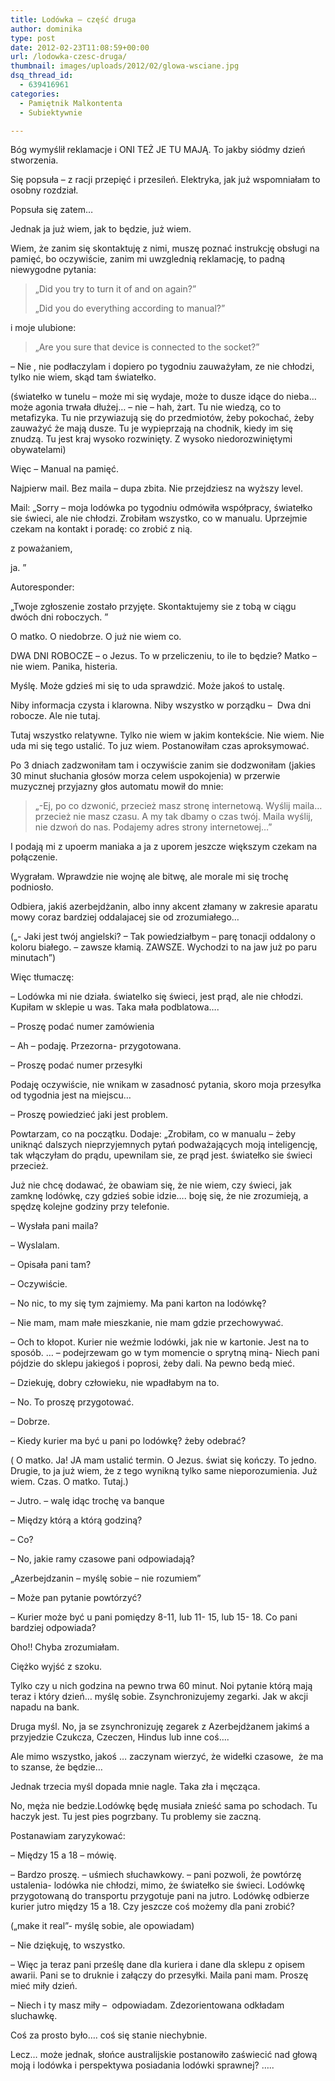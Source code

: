 ```yaml
---
title: Lodówka – część druga
author: dominika
type: post
date: 2012-02-23T11:08:59+00:00
url: /lodowka-czesc-druga/
thumbnail: images/uploads/2012/02/glowa-wsciane.jpg
dsq_thread_id:
  - 639416961
categories:
  - Pamiętnik Malkontenta
  - Subiektywnie

---
```

Bóg wymyślił reklamacje i ONI TEŻ JE TU MAJĄ. To jakby siódmy dzień stworzenia.

Się popsuła &#8211; z racji przepięć i przesileń. Elektryka, jak już wspomniałam to osobny rozdział.

Popsuła się zatem&#8230;<!--more-->

Jednak ja już wiem, jak to będzie, już wiem.

Wiem, że zanim się skontaktuję z nimi, muszę poznać instrukcję obsługi na pamięć, bo oczywiście, zanim mi uwzglednią reklamację, to padną niewygodne pytania:

> &#8222;Did you try to turn it of and on again?&#8221;
> 
> &#8222;Did you do everything according to manual?&#8221;

i moje ulubione:

> &#8222;Are you sure that device is connected to the socket?&#8221;

&#8211; Nie , nie podłaczylam i dopiero po tygodniu zauważyłam, ze nie chłodzi, tylko nie wiem, skąd tam światełko.

(światełko w tunelu &#8211; może mi się wydaje, może to dusze idące do nieba&#8230; może agonia trwała dłużej&#8230; &#8211; nie &#8211; hah, żart. Tu nie wiedzą, co to metafizyka. Tu nie przywiazują się do przedmiotów, żeby pokochać, żeby zauważyć że mają dusze. Tu je wypieprzają na chodnik, kiedy im się znudzą. Tu jest kraj wysoko rozwinięty. Z wysoko niedorozwiniętymi obywatelami)

Więc &#8211; Manual na pamięć.

Najpierw mail. Bez maila &#8211; dupa zbita. Nie przejdziesz na wyższy level.

Mail: &#8222;Sorry &#8211; moja lodówka po tygodniu odmówiła współpracy, światełko sie świeci, ale nie chłodzi. Zrobiłam wszystko, co w manualu. Uprzejmie czekam na kontakt i poradę: co zrobić z nią.

z poważaniem,

ja. &#8221;

Autoresponder:

&#8222;Twoje zgłoszenie zostało przyjęte. Skontaktujemy sie z tobą w ciągu dwóch dni roboczych. &#8221;

O matko. O niedobrze. O już nie wiem co.

DWA DNI ROBOCZE &#8211; o Jezus. To w przeliczeniu, to ile to będzie? Matko &#8211; nie wiem. Panika, histeria.

Myślę. Może gdzieś mi się to uda sprawdzić. Może jakoś to ustalę.

Niby informacja czysta i klarowna. Niby wszystko w porządku &#8211;  Dwa dni robocze. Ale nie tutaj.

Tutaj wszystko relatywne. Tylko nie wiem w jakim kontekście. Nie wiem. Nie uda mi się tego ustalić. To juz wiem. Postanowiłam czas aproksymować.

Po 3 dniach zadzwoniłam tam i oczywiście zanim sie dodzwoniłam (jakies 30 minut słuchania głosów morza celem uspokojenia) w przerwie muzycznej przyjazny głos automatu mowił do mnie:

> &#8222;-Ej, po co dzwonić, przecież masz stronę internetową. Wyślij maila&#8230; przecież nie masz czasu. A my tak dbamy o czas twój. Maila wyślij, nie dzwoń do nas. Podajemy adres strony internetowej&#8230;&#8221;

I podają mi z upoerm maniaka a ja z uporem jeszcze większym czekam na połączenie.

Wygrałam. Wprawdzie nie wojnę ale bitwę, ale morale mi się trochę podniosło.

Odbiera, jakiś azerbejdżanin, albo inny akcent złamany w zakresie aparatu mowy coraz bardziej oddalajacej sie od zrozumiałego&#8230;

(&#8222;- Jaki jest twój angielski? &#8211; Tak powiedziałbym &#8211; parę tonacji oddalony o koloru białego. &#8211; zawsze kłamią. ZAWSZE. Wychodzi to na jaw już po paru minutach&#8221;)

Więc tłumaczę:

&#8211; Lodówka mi nie działa. światelko się świeci, jest prąd, ale nie chłodzi. Kupiłam w sklepie u was. Taka mała podblatowa&#8230;.

&#8211; Proszę podać numer zamówienia

&#8211; Ah &#8211; podaję. Przezorna- przygotowana.

&#8211; Proszę podać numer przesyłki

Podaję oczywiście, nie wnikam w zasadnosć pytania, skoro moja przesyłka od tygodnia jest na miejscu&#8230;

&#8211; Proszę powiedzieć jaki jest problem.

Powtarzam, co na początku. Dodaje: &#8222;Zrobiłam, co w manualu &#8211; żeby uniknąć dalszych nieprzyjemnych pytań podważających moją inteligencję, tak włączyłam do prądu, upewnilam sie, ze prąd jest. światełko sie świeci przecież.

Już nie chcę dodawać, że obawiam się, że nie wiem, czy świeci, jak zamknę lodówkę, czy gdzieś sobie idzie&#8230;. boję się, że nie zrozumieją, a spędzę kolejne godziny przy telefonie.

&#8211; Wysłała pani maila?

&#8211; Wyslalam.

&#8211; Opisała pani tam?

&#8211; Oczywiście.

&#8211; No nic, to my się tym zajmiemy. Ma pani karton na lodówkę?

&#8211; Nie mam, mam małe mieszkanie, nie mam gdzie przechowywać.

&#8211; Och to kłopot. Kurier nie weźmie lodówki, jak nie w kartonie. Jest na to sposób. &#8230; &#8211; podejrzewam go w tym momencie o sprytną miną- Niech pani pójdzie do sklepu jakiegoś i poprosi, żeby dali. Na pewno bedą mieć.

&#8211; Dziekuję, dobry człowieku, nie wpadłabym na to.

&#8211; No. To proszę przygotować.

&#8211; Dobrze.

&#8211; Kiedy kurier ma być u pani po lodówkę? żeby odebrać?

( O matko. Ja! JA mam ustalić termin. O Jezus. świat się kończy. To jedno. Drugie, to ja już wiem, że z tego wynikną tylko same nieporozumienia. Już wiem. Czas. O matko. Tutaj.)

&#8211; Jutro. &#8211; walę idąc trochę va banque

&#8211; Między którą a którą godziną?

&#8211; Co?

&#8211; No, jakie ramy czasowe pani odpowiadają?

&#8222;Azerbejdzanin &#8211; myślę sobie &#8211; nie rozumiem&#8221;

&#8211; Może pan pytanie powtórzyć?

&#8211; Kurier może być u pani pomiędzy 8-11, lub 11- 15, lub 15- 18. Co pani bardziej odpowiada?

Oho!! Chyba zrozumiałam.

Ciężko wyjść z szoku.

Tylko czy u nich godzina na pewno trwa 60 minut. Noi pytanie którą mają teraz i który dzień&#8230; myślę sobie. Zsynchronizujemy zegarki. Jak w akcji napadu na bank.

Druga myśl. No, ja se zsynchronizuję zegarek z Azerbejdżanem jakimś a przyjedzie Czukcza, Czeczen, Hindus lub inne coś&#8230;.

Ale mimo wszystko, jakoś &#8230; zaczynam wierzyć, że widełki czasowe,  że ma to szanse, że będzie&#8230;

Jednak trzecia myśl dopada mnie nagle. Taka zła i męcząca.

No, męża nie bedzie.Lodówkę będę musiała znieść sama po schodach. Tu haczyk jest. Tu jest pies pogrzbany. Tu problemy sie zaczną.

Postanawiam zaryzykować:

&#8211; Między 15 a 18 &#8211; mówię.

&#8211; Bardzo proszę. &#8211; uśmiech słuchawkowy. &#8211; pani pozwoli, że powtórzę ustalenia- lodówka nie chłodzi, mimo, że światełko sie świeci. Lodówkę przygotowaną do transportu przygotuje pani na jutro. Lodówkę odbierze kurier jutro między 15 a 18. Czy jeszcze coś możemy dla pani zrobić?

(&#8222;make it real&#8221;- myślę sobie, ale opowiadam)

&#8211; Nie dziękuję, to wszystko.

&#8211; Więc ja teraz pani prześlę dane dla kuriera i dane dla sklepu z opisem awarii. Pani se to druknie i załączy do przesyłki. Maila pani mam. Proszę mieć miły dzień.

&#8211; Niech i ty masz miły &#8211;  odpowiadam. Zdezorientowana odkładam sluchawkę.

Coś za prosto było&#8230;. coś się stanie niechybnie.

Lecz&#8230; może jednak, słońce australijskie postanowiło zaświecić nad głową moją i lodówka i perspektywa posiadania lodówki sprawnej? &#8230;..